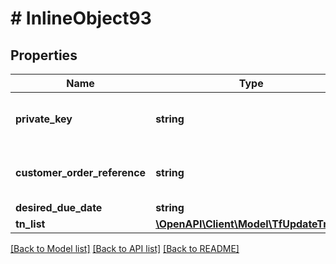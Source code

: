 # # InlineObject93

## Properties

Name | Type | Description | Notes
------------ | ------------- | ------------- | -------------
**private_key** | **string** | API key required to validate your application |
**customer_order_reference** | **string** | Alphanumeric order reference name | [optional]
**desired_due_date** | **string** |  | [optional]
**tn_list** | [**\OpenAPI\Client\Model\TfUpdateTnList**](TfUpdateTnList.md) |  | [optional]

[[Back to Model list]](../../README.md#models) [[Back to API list]](../../README.md#endpoints) [[Back to README]](../../README.md)
